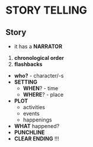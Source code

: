# STORY TELLING

## Story

 - it has a **NARRATOR**
 
 1. **chronological order**
 2. **flashbacks**
 
 - **who?** - character/-s
 - **SETTING**
   - **WHEN**? - time
   - **WHERE**? - place
 - **PLOT**
   - activities
   - events
   - happenings
 - **WHAT** happened?
 - **PUNCHLINE**
 - **CLEAR ENDING** !!!
